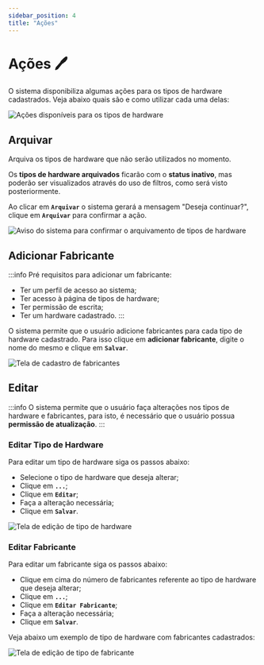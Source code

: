```yaml
---
sidebar_position: 4
title: "Ações"
---
```


# Ações :pen:

O sistema disponibiliza algumas ações para os tipos de hardware cadastrados. Veja abaixo quais são e como utilizar cada uma delas:

![Ações disponíveis para os tipos de hardware](/img/images/acoes.png)

## Arquivar

Arquiva os tipos de hardware que não serão utilizados no momento.

Os **tipos de hardware arquivados** ficarão com o **status inativo**, mas poderão ser visualizados através do uso de filtros, como será visto posteriormente.

Ao clicar em **`Arquivar`** o sistema gerará a mensagem "Deseja continuar?", clique em **`Arquivar`** para confirmar a ação.

![Aviso do sistema para confirmar o arquivamento de tipos de hardware](/img/images/confirmacao_arquivar.png)

## Adicionar Fabricante

:::info
Pré requisitos para adicionar um fabricante:

- Ter um perfil de acesso ao sistema;
- Ter acesso à página de tipos de hardware;
- Ter permissão de escrita;
- Ter um hardware cadastrado.
  :::

O sistema permite que o usuário adicione fabricantes para cada tipo de hardware cadastrado. Para isso clique em **adicionar fabricante**, digite o nome do mesmo e clique em **`Salvar`**.

![Tela de cadastro de fabricantes](/img/images/fabricante.png)

## Editar

:::info
O sistema permite que o usuário faça alterações nos tipos de hardware e fabricantes, para isto, é necessário que o usuário possua **permissão de atualização**.
:::

### Editar Tipo de Hardware

Para editar um tipo de hardware siga os passos abaixo:

- Selecione o tipo de hardware que deseja alterar;
- Clique em **`...`**;
- Clique em **`Editar`**;
- Faça a alteração necessária;
- Clique em **`Salvar`**.

![Tela de edição de tipo de hardware](/img/images/editar.png)

### Editar Fabricante

Para editar um fabricante siga os passos abaixo:

- Clique em cima do número de fabricantes referente ao tipo de hardware que deseja alterar;
- Clique em **`...`**;
- Clique em **`Editar Fabricante`**;
- Faça a alteração necessária;
- Clique em **`Salvar`**.

Veja abaixo um exemplo de tipo de hardware com fabricantes cadastrados:

![Tela de edição de tipo de fabricante](/img/images/editar_fabricante.png)
